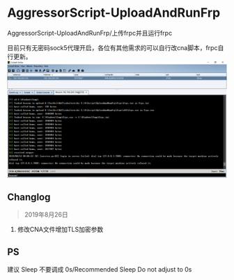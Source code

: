 # AggressorScript-UploadAndRunFrp
AggressorScript-UploadAndRunFrp/上传frpc并且运行frpc

目前只有无密码sock5代理开启，各位有其他需求的可以自行改cna脚本，frpc自行更新。
![](/pic/20190813101240.png)

## Changlog
> 2019年8月26日
1. 修改CNA文件增加TLS加密参数

## PS
建议 Sleep 不要调成 0s/Recommended Sleep Do not adjust to 0s

